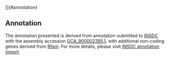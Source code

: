 []{#annotation}

Annotation
----------

The annotation presented is derived from annotation submitted to
[INSDC](http://www.insdc.org) with the assembly accession
[GCA\_900002395.1](http://www.ebi.ac.uk/ena/data/view/GCA_900002395.1),
with additional non-coding genes derived from
[Rfam](http://rfam.xfam.org/). For more details, please visit [INSDC
annotation
import](http://ensemblgenomes.org/info/data/insdc_annotation).
